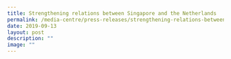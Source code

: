 ```yaml
---
title: Strengthening relations between Singapore and the Netherlands
permalink: /media-centre/press-releases/strengthening-relations-between-singapore-and-the-netherlands/
date: 2019-09-13
layout: post
description: ""
image: ""
---
```

